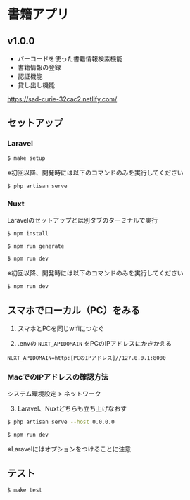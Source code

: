 # 書籍アプリ
## v1.0.0
- バーコードを使った書籍情報検索機能
- 書籍情報の登録
- 認証機能
- 貸し出し機能

https://sad-curie-32cac2.netlify.com/

## セットアップ

### Laravel
```bash
$ make setup
```

※初回以降、開発時には以下のコマンドのみを実行してください
```bash
$ php artisan serve
```

### Nuxt
Laravelのセットアップとは別タブのターミナルで実行
``` bash
$ npm install

$ npm run generate

$ npm run dev
```

※初回以降、開発時には以下のコマンドのみを実行してください
```bash
$ npm run dev
```

## スマホでローカル（PC）をみる
1. スマホとPCを同じwifiにつなぐ

2. .envの `NUXT_APIDOMAIN` をPCのIPアドレスにかきかえる

```dotenv
NUXT_APIDOMAIN=http:[PCのIPアドレス]//127.0.0.1:8000
```

### MacでのIPアドレスの確認方法
システム環境設定 > ネットワーク

3. Laravel、Nuxtどちらも立ち上げなおす

```bash
$ php artisan serve --host 0.0.0.0

$ npm run dev
```

※Laravelにはオプションをつけることに注意

## テスト

```bash
$ make test
```